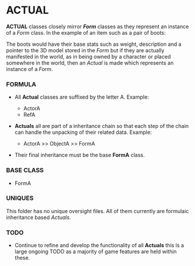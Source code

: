 # ACTUAL
**ACTUAL** classes closely mirror ***Form*** classes as they represent an instance of a *Form* class. In the example of an item such as a pair of boots: 

The boots would have their base stats such as weight, description and a pointer to the 3D model stored in the *Form* but if they are actually manifested in the world, as in being owned by a character or placed somewhere in the world, then an *Actual* is made which represents an instance of a *Form*.

### FORMULA

* All **Actual** classes are suffixed by the letter A. Example:
	* ActorA
	* RefA
* **Actuals** all are part of a inheritance chain so that each step of the chain can handle the unpacking of their related data. Example:
	* ActorA >> ObjectA >> FormA

* Their final inheritance must be the base **FormA** class.

### BASE CLASS
* FormA
	
### UNIQUES
This folder has no unique oversight files. All of them currently are formulaic inheritance based *Actuals*.

### TODO
* Continue to refine and develop the functionality of all **Actuals** this is a large ongoing TODO as a majority of game features are held within these.
